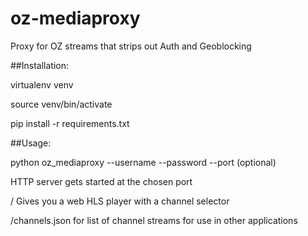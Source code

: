 # oz-mediaproxy
Proxy for OZ streams that strips out Auth and Geoblocking

##Installation:

virtualenv venv

source venv/bin/activate

pip install -r requirements.txt

##Usage:

python oz_mediaproxy --username <USERNAME> --password <PASSWORD> --port <PORT>(optional)

HTTP server gets started at the chosen port

/ Gives you a web HLS player with a channel selector

/channels.json for list of channel streams for use in other applications
